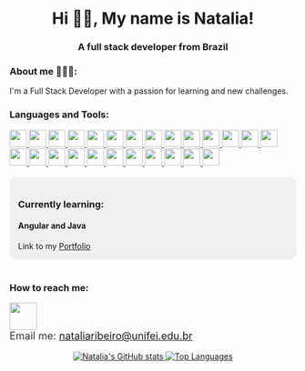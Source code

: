 <h1 align="center">Hi 👋🏿, My name is Natalia!</h1>
<h3 align="center">A full stack developer from Brazil</h3>

<div>
 <h3 align="left">About me 👩🏿‍💻:</h3>
 <p>I'm a Full Stack Developer with a passion for learning and new challenges.</p>
</div>

<h3 align="left">Languages and Tools:</h3>
<div>
  <a href="https://javascript.info/">
    <img src="https://img.shields.io/badge/javascript-339933?style=for-the-badge&logo=javascript&color=555555" height="30px" />
  </a>
  <a href="https://www.w3schools.com/cssref/">
    <img src="https://img.shields.io/badge/css-339933?style=for-the-badge&logo=css3&color=555555" height="30px" />
  </a>
  <a href="https://developer.mozilla.org/pt-BR/docs/Web/HTML">
    <img src="https://img.shields.io/badge/html5-339933?style=for-the-badge&logo=html5&color=555555" height="30px" />
  </a>
  <a href="https://typescript.info/">
    <img src="https://img.shields.io/badge/typescript-339933?style=for-the-badge&logo=typescript&color=555555" height="30px" />
  </a>
  <a href="https://pt-br.reactjs.org/docs/getting-started.html">
    <img src="https://img.shields.io/badge/React-339933?style=for-the-badge&logo=react&color=555555" height="30px" />
  </a>
  <a href="https://sequelize.org/">
    <img src="https://img.shields.io/badge/react_native-339933?style=for-the-badge&logo=react&color=555555" height="30px" />
  </a>
  <a href="https://docs.npmjs.com/">
    <img src="https://img.shields.io/badge/Node.js-339933?style=for-the-badge&logo=nodedotjs&color=555555" height="30px" />
  </a>
  <a href="https://fastify.com/pt-br/">
    <img src="https://img.shields.io/badge/fastify-339933?style=for-the-badge&logo=fastify&color=555555" height="30px" />
  </a>
  <a href="https://dev.mysql.com/doc/">
    <img src="https://img.shields.io/badge/sqlite-339933?style=for-the-badge&logo=sqlite&color=555555" height="30px" />
  </a>
  <a href="https://socket.io/docs/v4/">
    <img src="https://img.shields.io/badge/nestJs-339933?style=for-the-badge&logo=nestjs&color=555555" height="30px" />
  </a>
  <a href="https://redux.org/">
    <img src="https://img.shields.io/badge/redux-339933?style=for-the-badge&logo=redux&color=555555" height="30px" />
  </a>
  <a href="https://docs.express.com/">
    <img src="https://img.shields.io/badge/express-339933?style=for-the-badge&logo=express&color=555555" height="30px" />
  </a>
  <a href="https://mongodb.com/pt-br/">
    <img src="https://img.shields.io/badge/mongodb-339933?style=for-the-badge&logo=mongodb&color=555555" height="30px" />
  </a>
  <a href="https://dev.mysql.com/doc/">
    <img src="https://img.shields.io/badge/mysql-339933?style=for-the-badge&logo=mysql&color=555555" height="30px" />
  </a>
  <a href="https://jest.io/docs/v4/">
    <img src="https://img.shields.io/badge/jest-339933?style=for-the-badge&logo=jest&color=555555" height="30px" />
  </a>
  <a href="https://testing-library.com/">
    <img src="https://img.shields.io/badge/-React Testing Library-339933?style=for-the-badge&logo=rtl&color=555555" height="30px" />
  </a>
  <a href="https://graphql.io/docs/v4/">
    <img src="https://img.shields.io/badge/graphql-339933?style=for-the-badge&logo=graphql&color=555555" height="30px" />
  </a>
  <a href="https://tailwindcss.com/docs">
    <img src="https://img.shields.io/badge/TailwindCSS-339933?style=for-the-badge&logo=tailwind-css&color=555555" height="30px" />
  </a>
  <a href="https://Next-black.com/docs">
    <img src="https://img.shields.io/badge/Next.js-339933?style=for-the-badge&logo=next.js&color=555555" height="30px" />
  </a>
  <a href="https://styled-components.com/docs">
    <img src="https://img.shields.io/badge/Styled--Components-339933?style=for-the-badge&logo=styledcomponents&color=555555" height="30px" />
  </a>
  <a href="https://sass-lang.com/">
    <img src="https://img.shields.io/badge/sass-339933?style=for-the-badge&logo=sass&color=555555" height="30px" />
  </a>
  <a href="https://sequelize.org/">
    <img src="https://img.shields.io/badge/Sequelize-339933?style=for-the-badge&logo=sequelize&color=555555" height="30px" />
  </a>
  <a href="https://www.prisma.io/">
    <img src="https://img.shields.io/badge/prisma-339933?style=for-the-badge&logo=prisma&color=555555" height="30px" />
  </a>
  <a href="https://dev.mysql.com/doc/">
    <img src="https://img.shields.io/badge/MySQL-339933?style=for-the-badge&logo=mysql&color=555555" height="30px" />
  </a>
  <a href="https://dev.python.com/doc/">
    <img src="https://img.shields.io/badge/Python-339933?style=for-the-badge&logo=mysql&color=555555" height="30px" />
  </a>
</div>

<br>

<div style="background-color:#f0f0f0; padding: 15px; border-radius: 10px;">
 <h3 align="left">Currently learning:</h3>
 <h4>Angular and Java</h4>
 Link to my <a href="https://natalia-portfolio-git-portfolio1-nataliasriber.vercel.app/">Portfolio</a>
</div>

<br>

<div>
  <h3 align="left">How to reach me:</h3>
  <a href="https://www.linkedin.com/in/nataliaribeiro/" target="_blank">
    <img src="https://i.ibb.co/Kx2GSrT/linkedin.png" width="48px" height="48px">
  </a>
  <br>
  <div style="font-size: 18px; color: #333;">Email me: <a href="nataliaribeiro@unifei.edu.br">nataliaribeiro@unifei.edu.br</a></div>
</div>


<br>

<div align="center">
  <a href="https://github.com/NataliaSRiber">
    <img src="https://github-readme-stats.vercel.app/api?username=NataliaSRiber&theme=radical" alt="Natalia's GitHub stats">
  </a>
  <a href="https://github.com/NataliaSRiber">
    <img src="https://github-readme-stats.vercel.app/api/top-langs/?username=NataliaSRiber&hide=html&layout=compact&theme=radical" alt="Top Languages">
  </a>
</div>


 <!--
**NataliaSRiber/NataliaSRiber** is a ✨ _special_ ✨ repository because its `README.md` (this file) appears on your GitHub profile.

Here are some ideas to get you started:

- 🔭 I’m currently working on ...
- 🌱 I’m currently learning ...
- 👯 I’m looking to collaborate on ...
- 🤔 I’m looking for help with ...
- 💬 Ask me about ...
- 📫 How to reach me: ...
- 😄 Pronouns: ...
- ⚡ Fun fact: ...
-->
